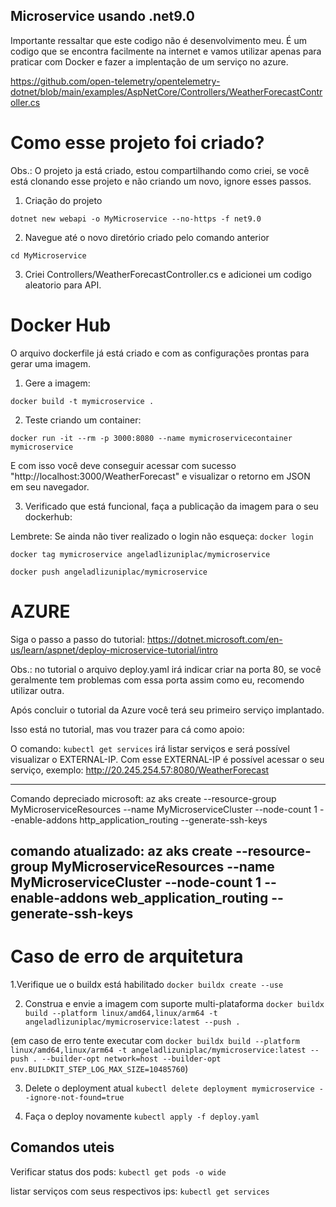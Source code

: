 ## Microservice usando .net9.0

Importante ressaltar que este codigo não é desenvolvimento meu. É um codigo que se encontra facilmente na internet e vamos utilizar apenas para praticar com Docker e fazer a implentação de um serviço no azure. 

https://github.com/open-telemetry/opentelemetry-dotnet/blob/main/examples/AspNetCore/Controllers/WeatherForecastController.cs 

# Como esse projeto foi criado? 
Obs.: O projeto ja está criado, estou compartilhando como criei, se você está clonando esse projeto e não criando um novo, ignore esses passos. 

1. Criação do projeto 

```dotnet new webapi -o MyMicroservice --no-https -f net9.0```

2. Navegue até o novo diretório criado pelo comando anterior

```cd MyMicroservice```

3. Criei Controllers/WeatherForecastController.cs e adicionei um codigo aleatorio para API. 

# Docker Hub
O arquivo dockerfile já está criado e com as configurações prontas para gerar uma imagem. 

1. Gere a imagem:

```docker build -t mymicroservice .```

2. Teste criando um container: 

```docker run -it --rm -p 3000:8080 --name mymicroservicecontainer mymicroservice```

E com isso você deve conseguir acessar com sucesso "http://localhost:3000/WeatherForecast" e visualizar o retorno em JSON em seu navegador. 

3. Verificado que está funcional, faça a publicação da imagem para o seu dockerhub: 

Lembrete: Se ainda não tiver realizado o login não esqueça: ```docker login```

```docker tag mymicroservice angeladlizuniplac/mymicroservice```

```docker push angeladlizuniplac/mymicroservice```

# AZURE

Siga o passo a passo do tutorial: https://dotnet.microsoft.com/en-us/learn/aspnet/deploy-microservice-tutorial/intro

Obs.: no tutorial o arquivo deploy.yaml irá indicar criar na porta 80, se você geralmente tem problemas com essa porta assim como eu, recomendo utilizar outra. 

Após concluir o tutorial da Azure você terá seu primeiro serviço implantado. 

Isso está no tutorial, mas vou trazer para cá como apoio: 

O comando: ```kubectl get services``` irá listar serviços e será possível visualizar o EXTERNAL-IP.
Com esse EXTERNAL-IP é possível acessar o seu serviço, exemplo: http://20.245.254.57:8080/WeatherForecast

---------------------------------------------------------------------------------------------------------------------------------------------------------

Comando depreciado microsoft: 
az aks create --resource-group MyMicroserviceResources --name MyMicroserviceCluster --node-count 1 --enable-addons http_application_routing --generate-ssh-keys

comando atualizado: 
az aks create --resource-group MyMicroserviceResources --name MyMicroserviceCluster --node-count 1 --enable-addons web_application_routing --generate-ssh-keys
-----------------------------------------------------------------------------------------------------------------------------------------------------

# Caso de erro de arquitetura

1.Verifique ue o buildx está habilitado
```docker buildx create --use```

2. Construa e envie a imagem com suporte multi-plataforma
```docker buildx build --platform linux/amd64,linux/arm64 -t angeladlizuniplac/mymicroservice:latest --push .```

(em caso de erro tente executar com ```docker buildx build --platform linux/amd64,linux/arm64 -t angeladlizuniplac/mymicroservice:latest --push . --builder-opt network=host --builder-opt env.BUILDKIT_STEP_LOG_MAX_SIZE=10485760```)

3. Delete o deployment atual
```kubectl delete deployment mymicroservice --ignore-not-found=true```

4. Faça o deploy novamente 
```kubectl apply -f deploy.yaml```

## Comandos uteis
Verificar status dos pods:
```kubectl get pods -o wide```

listar serviços com seus respectivos ips:
```kubectl get services```